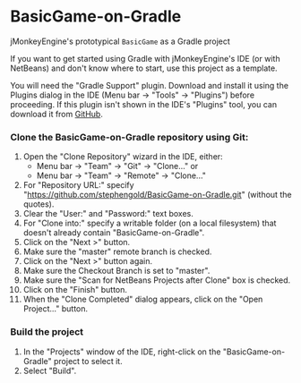 # BasicGame-on-Gradle

jMonkeyEngine's prototypical `BasicGame` as a Gradle project

If you want to get started using Gradle with jMonkeyEngine's IDE (or with
NetBeans) and don't know where to start, use this project as a template.

You will need the "Gradle Support" plugin.
Download and install it using the Plugins dialog in the IDE
(Menu bar -> "Tools" -> "Plugins") before proceeding.
If this plugin isn't shown in the IDE's "Plugins" tool,
you can download it from
[GitHub](https://github.com/kelemen/netbeans-gradle-project/releases).

### Clone the BasicGame-on-Gradle repository using Git:

 1. Open the "Clone Repository" wizard in the IDE, either:
     + Menu bar -> "Team" -> "Git" -> "Clone..." or
     + Menu bar -> "Team" -> "Remote" -> "Clone..."
 2. For "Repository URL:" specify
    "https://github.com/stephengold/BasicGame-on-Gradle.git" (without the quotes).
 3. Clear the "User:" and "Password:" text boxes.
 4. For "Clone into:" specify a writable folder (on a local filesystem)
    that doesn't already contain "BasicGame-on-Gradle".
 5. Click on the "Next >" button.
 6. Make sure the "master" remote branch is checked.
 7. Click on the "Next >" button again.
 8. Make sure the Checkout Branch is set to "master".
 9. Make sure the "Scan for NetBeans Projects after Clone" box is checked.
10. Click on the "Finish" button.
11. When the "Clone Completed" dialog appears, click on the "Open Project..."
    button.

### Build the project

 1. In the "Projects" window of the IDE,
    right-click on the "BasicGame-on-Gradle" project to select it.
 2. Select "Build".
